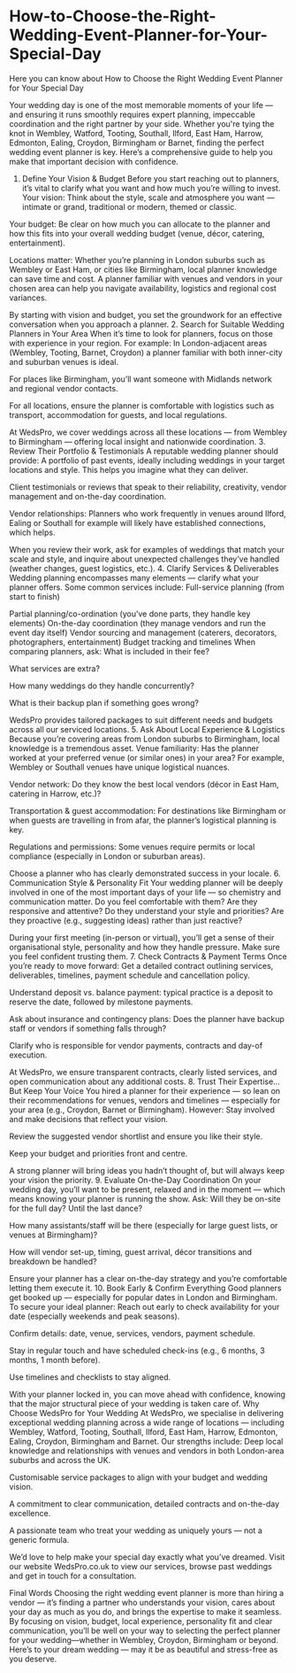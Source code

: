 # How-to-Choose-the-Right-Wedding-Event-Planner-for-Your-Special-Day
Here you can know about How to Choose the Right Wedding Event Planner for Your Special Day

Your wedding day is one of the most memorable moments of your life — and ensuring it runs smoothly requires expert planning, impeccable coordination and the right partner by your side. Whether you're tying the knot in Wembley, Watford, Tooting, Southall, Ilford, East Ham, Harrow, Edmonton, Ealing, Croydon, Birmingham or Barnet, finding the perfect wedding event planner is key. Here’s a comprehensive guide to help you make that important decision with confidence.
1. Define Your Vision & Budget
Before you start reaching out to planners, it’s vital to clarify what you want and how much you’re willing to invest.
Your vision: Think about the style, scale and atmosphere you want — intimate or grand, traditional or modern, themed or classic.

Your budget: Be clear on how much you can allocate to the planner and how this fits into your overall wedding budget (venue, décor, catering, entertainment).

Locations matter: Whether you’re planning in London suburbs such as Wembley or East Ham, or cities like Birmingham, local planner knowledge can save time and cost. A planner familiar with venues and vendors in your chosen area can help you navigate availability, logistics and regional cost variances.

By starting with vision and budget, you set the groundwork for an effective conversation when you approach a planner.
2. Search for Suitable Wedding Planners in Your Area
When it’s time to look for planners, focus on those with experience in your region. For example:
In London-adjacent areas (Wembley, Tooting, Barnet, Croydon) a planner familiar with both inner-city and suburban venues is ideal.

For places like Birmingham, you’ll want someone with Midlands network and regional vendor contacts.

For all locations, ensure the planner is comfortable with logistics such as transport, accommodation for guests, and local regulations.

At WedsPro, we cover weddings across all these locations — from Wembley to Birmingham — offering local insight and nationwide coordination.
3. Review Their Portfolio & Testimonials
A reputable wedding planner should provide:
A portfolio of past events, ideally including weddings in your target locations and style. This helps you imagine what they can deliver.

Client testimonials or reviews that speak to their reliability, creativity, vendor management and on-the-day coordination.

Vendor relationships: Planners who work frequently in venues around Ilford, Ealing or Southall for example will likely have established connections, which helps.

When you review their work, ask for examples of weddings that match your scale and style, and inquire about unexpected challenges they’ve handled (weather changes, guest logistics, etc.).
4. Clarify Services & Deliverables
Wedding planning encompasses many elements — clarify what your planner offers. Some common services include:
Full-service planning (from start to finish)

Partial planning/co-ordination (you’ve done parts, they handle key elements)
On-the-day coordination (they manage vendors and run the event day itself)
Vendor sourcing and management (caterers, decorators, photographers, entertainment)
Budget tracking and timelines
When comparing planners, ask:
What is included in their fee?

What services are extra?

How many weddings do they handle concurrently?

What is their backup plan if something goes wrong?

WedsPro provides tailored packages to suit different needs and budgets across all our serviced locations.
5. Ask About Local Experience & Logistics
Because you’re covering areas from London suburbs to Birmingham, local knowledge is a tremendous asset.
Venue familiarity: Has the planner worked at your preferred venue (or similar ones) in your area? For example, Wembley or Southall venues have unique logistical nuances.

Vendor network: Do they know the best local vendors (décor in East Ham, catering in Harrow, etc.)?

Transportation & guest accommodation: For destinations like Birmingham or when guests are travelling in from afar, the planner’s logistical planning is key.

Regulations and permissions: Some venues require permits or local compliance (especially in London or suburban areas).


Choose a planner who has clearly demonstrated success in your locale.
6. Communication Style & Personality Fit
Your wedding planner will be deeply involved in one of the most important days of your life — so chemistry and communication matter.
Do you feel comfortable with them?
Are they responsive and attentive?
Do they understand your style and priorities?
Are they proactive (e.g., suggesting ideas) rather than just reactive?

During your first meeting (in-person or virtual), you’ll get a sense of their organisational style, personality and how they handle pressure. Make sure you feel confident trusting them.
7. Check Contracts & Payment Terms
Once you’re ready to move forward:
Get a detailed contract outlining services, deliverables, timelines, payment schedule and cancellation policy.

Understand deposit vs. balance payment: typical practice is a deposit to reserve the date, followed by milestone payments.

Ask about insurance and contingency plans: Does the planner have backup staff or vendors if something falls through?

Clarify who is responsible for vendor payments, contracts and day-of execution.

At WedsPro, we ensure transparent contracts, clearly listed services, and open communication about any additional costs.
8. Trust Their Expertise… But Keep Your Voice
You hired a planner for their experience — so lean on their recommendations for venues, vendors and timelines — especially for your area (e.g., Croydon, Barnet or Birmingham). However:
Stay involved and make decisions that reflect your vision.

Review the suggested vendor shortlist and ensure you like their style.

Keep your budget and priorities front and centre.

A strong planner will bring ideas you hadn’t thought of, but will always keep your vision the priority.
9. Evaluate On-the-Day Coordination
On your wedding day, you’ll want to be present, relaxed and in the moment — which means knowing your planner is running the show.
Ask: Will they be on-site for the full day? Until the last dance?

How many assistants/staff will be there (especially for large guest lists, or venues at Birmingham)?

How will vendor set-up, timing, guest arrival, décor transitions and breakdown be handled?

Ensure your planner has a clear on-the-day strategy and you’re comfortable letting them execute it.
10. Book Early & Confirm Everything
Good planners get booked up — especially for popular dates in London and Birmingham. To secure your ideal planner:
Reach out early to check availability for your date (especially weekends and peak seasons).

Confirm details: date, venue, services, vendors, payment schedule.

Stay in regular touch and have scheduled check-ins (e.g., 6 months, 3 months, 1 month before).

Use timelines and checklists to stay aligned.

With your planner locked in, you can move ahead with confidence, knowing that the major structural piece of your wedding is taken care of.
Why Choose WedsPro for Your Wedding
At WedsPro, we specialise in delivering exceptional wedding planning across a wide range of locations — including Wembley, Watford, Tooting, Southall, Ilford, East Ham, Harrow, Edmonton, Ealing, Croydon, Birmingham and Barnet. Our strengths include:
Deep local knowledge and relationships with venues and vendors in both London-area suburbs and across the UK.

Customisable service packages to align with your budget and wedding vision.

A commitment to clear communication, detailed contracts and on-the-day excellence.

A passionate team who treat your wedding as uniquely yours — not a generic formula.

We’d love to help make your special day exactly what you’ve dreamed. Visit our website WedsPro.co.uk to view our services, browse past weddings and get in touch for a consultation.

Final Words
Choosing the right wedding event planner is more than hiring a vendor — it’s finding a partner who understands your vision, cares about your day as much as you do, and brings the expertise to make it seamless. By focusing on vision, budget, local experience, personality fit and clear communication, you’ll be well on your way to selecting the perfect planner for your wedding—whether in Wembley, Croydon, Birmingham or beyond.
Here’s to your dream wedding — may it be as beautiful and stress-free as you deserve. 
